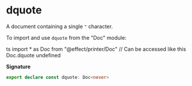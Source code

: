 # dquote

A document containing a single `"` character.

To import and use `dquote` from the "Doc" module:

ts
import \* as Doc from "@effect/printer/Doc"
// Can be accessed like this
Doc.dquote
undefined

**Signature**

```ts
export declare const dquote: Doc<never>
```
